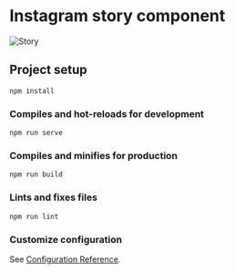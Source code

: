 # Instagram story component

![Story](https://monosnap.com/direct/yEgTlNUiUNHlC3Nwf66GtXoQrFQSpW)

## Project setup
```
npm install
```

### Compiles and hot-reloads for development
```
npm run serve
```

### Compiles and minifies for production
```
npm run build
```

### Lints and fixes files
```
npm run lint
```

### Customize configuration
See [Configuration Reference](https://cli.vuejs.org/config/).
